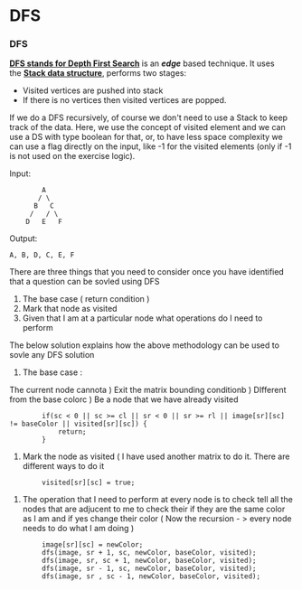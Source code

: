 # DFS

### DFS

**[DFS stands for Depth First Search](https://www.geeksforgeeks.org/depth-first-search-or-dfs-for-a-graph/)** is an ***edge*** based technique. It uses the **[Stack data structure](https://www.geeksforgeeks.org/stack-data-structure/)**, performs two stages:

- Visited vertices are pushed into stack
- If there is no vertices then visited vertices are popped.

If we do a DFS recursively, of course we don't  need to use a Stack to keep track of the data. Here, we use the concept of visited element and we can use a DS with type boolean for that, or, to have less space complexity we can use a flag directly on the input, like -1 for the visited elements (only if -1 is not used on the exercise logic).

Input:

```
        A
       / \
      B   C
     /   / \
    D   E   F
```

Output:

`A, B, D, C, E, F`

There are three things that you need to consider once you have identified that a question can be sovled using DFS

1. The base case ( return condition )
2. Mark that node as visited
3. Given that I am at a particular node what operations do I need to perform

The below solution explains how the above methodology can be used to sovle any DFS solution

1. The base case :

The current node cannota ) Exit the matrix bounding conditionb ) DIfferent from the base colorc ) Be a node that we have already visited

```
        if(sc < 0 || sc >= cl || sr < 0 || sr >= rl || image[sr][sc] != baseColor || visited[sr][sc]) {
            return;
        }

```

1. Mark the node as visited ( I have used another matrix to do it. There are different ways to do it

```
        visited[sr][sc] = true;

```

1. The operation that I need to perform at every node is to check tell all the nodes that are adjucent to me to check their if they are the same color as I am and if yes change their color ( Now the recursion - > every node needs to do what I am doing )

```
        image[sr][sc] = newColor;
        dfs(image, sr + 1, sc, newColor, baseColor, visited);
        dfs(image, sr, sc + 1, newColor, baseColor, visited);
        dfs(image, sr - 1, sc, newColor, baseColor, visited);
        dfs(image, sr , sc - 1, newColor, baseColor, visited);
```
